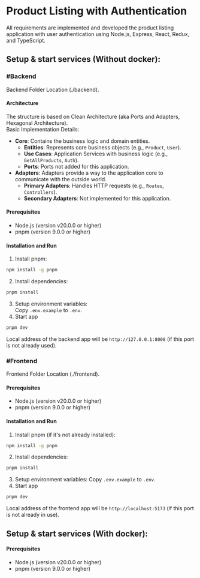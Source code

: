 # Product Listing with Authentication

All requirements are implemented and developed the product listing application with user authentication using Node.js, Express, React, Redux, and TypeScript.

## Setup & start services (Without docker):

### #Backend

Backend Folder Location (./backend).

#### Architecture

The structure is based on Clean Architecture (aka Ports and Adapters, Hexagonal Architecture).<br>
Basic Implementation Details:

- **Core**: Contains the business logic and domain entities.
  - **Entities**: Represents core business objects (e.g., `Product`, `User`).
  - **Use Cases**: Application Services with business logic (e.g., `GetAllProducts`, `Auth`).
  - **Ports**: Ports not added for this application.
- **Adapters**: Adapters provide a way to the application core to communicate with the outside world.
  - **Primary Adapters**: Handles HTTP requests (e.g., `Routes`, `Controllers`).
  - **Secondary Adapters**: Not implemented for this application.

#### Prerequisites

- Node.js (version v20.0.0 or higher)
- pnpm (version 9.0.0 or higher)

#### Installation and Run

1. Install pnpm:

```bash
npm install -g pnpm
```

2. Install dependencies:

```bash
pnpm install
```

3. Setup environment variables:<br>
   Copy `.env.example` to `.env`.
4. Start app

```bash
pnpm dev
```

Local address of the backend app will be `http://127.0.0.1:8008` (if this port is not already used).

### #Frontend

Frontend Folder Location (./frontend).

#### Prerequisites

- Node.js (version v20.0.0 or higher)
- pnpm (version 9.0.0 or higher)

#### Installation and Run

1. Install pnpm (if it's not already installed):

```bash
npm install -g pnpm
```

2. Install dependencies:

```bash
pnpm install
```

3. Setup environment variables:
   Copy `.env.example` to `.env`.
4. Start app

```bash
pnpm dev
```

Local address of the frontend app will be `http://localhost:5173` (if this port is not already in use).

## Setup & start services (With docker):

#### Prerequisites

- Node.js (version v20.0.0 or higher)
- pnpm (version 9.0.0 or higher)
